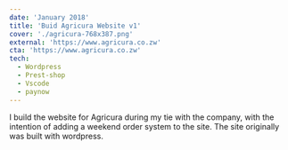 ```yaml
---
date: 'January 2018'
title: 'Buid Agricura Website v1'
cover: './agricura-768x387.png'
external: 'https://www.agricura.co.zw'
cta: 'https://www.agricura.co.zw'
tech:
  - Wordpress
  - Prest-shop
  - Vscode
  - paynow
---
```


I build the website for Agricura during my tie with the company, with the intention of adding a weekend order system to the site. The site originally was built with wordpress.
